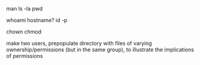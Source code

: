 man
ls -la
pwd

whoami
hostname?
id -p

chown
chmod

make two users, prepopulate directory with files of varying ownership/permissions (but in the same group), 
to illustrate the implications of permissions

